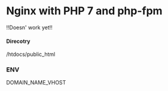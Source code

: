 # Nginx with PHP 7 and php-fpm

!!Doesn' work yet!!
#### Direcotry
/htdocs/public_html


### ENV
DOMAIN_NAME_VHOST
